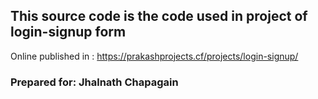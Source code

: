 ## This source code is the code used in project of login-signup form ##

Online published in : https://prakashprojects.cf/projects/login-signup/

### Prepared for: Jhalnath Chapagain ###
